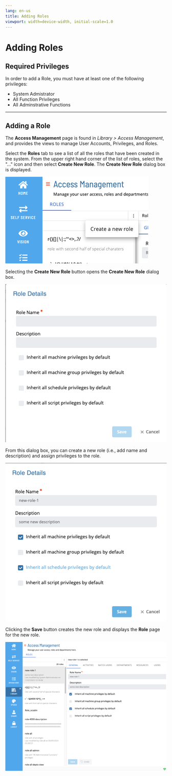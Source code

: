 ```yaml
---
lang: en-us
title: Adding Roles
viewport: width=device-width, initial-scale=1.0
---
```


# Adding Roles

## Required Privileges

In order to add a Role, you must have at least one of the following privileges:

- System Admistrator
- All Function Privileges
- All Adminstrative Functions

---

## Adding a Role

The **Access Management** page is found in _Library > Access Management_, and provides the views to manage User Accounts, Privileges, and Roles.

Select the **Roles** tab to see a list of all the roles that have been created in the system. From the upper right hand corner of the list of roles, select the "..." icon and then select **Create New Role**. The **Create New Role** dialog box is displayed.

![Create New Role](../../../../../Resources/Images/SM/Library/AccessManagement/create-roles-button.png 'Create New Role')

Selecting the **Create New Role** button opens the **Create New Role** dialog box.

![Create New Role Dialog](../../../../../Resources/Images/SM/Library/AccessManagement/create-roles-dialog-clean.png 'Create New Role Dialog')

From this dialog box, you can create a new role (i.e., add name and description) and assign privileges to the role.

![Create New Role Dialog](../../../../../Resources/Images/SM/Library/AccessManagement/create-roles-dialog-dirty.png 'Create New Role Dialog')

Clicking the **Save** button creates the new role and displays the **Role** page for the new role.

![Created New Role](../../../../../Resources/Images/SM/Library/AccessManagement/create-roles-new-role.png 'Created New Role')
